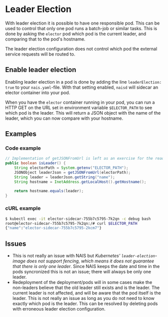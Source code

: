 # Leader Election

With leader election it is possible to have one responsible pod. This can be used to control that only one pod runs a
batch-job or similar tasks. This is done by asking the `elector` pod which pod is the current leader, and comparing
that to the pod's hostname.

The leader election configuration does not control which pod the external service requests will be routed to.

## Enable leader election

Enabling leader election in a pod is done by adding the line `leaderElection: true` to your `nais.yaml`-file.
With that setting enabled, `naisd` will sidecar an elector container into your pod.

When you have the `elector` container running in your pod, you can run a HTTP GET on the URL set in environment
variable `$ELECTOR_PATH` to see which pod is the leader. This will return a JSON object with the name of the leader,
which you can now compare with your hostname.

## Examples

### Code example

```java
// Implementation of getJSONFromUrl is left as an exercise for the reader
public boolean isLeader() {
    String electorPath = System.getenv("ELECTOR_PATH");
    JSONObject leaderJson = getJSONFromUrl(electorPath);
    String leader = leaderJson.getString("name");
    String hostname = InetAddress.getLocalHost().getHostname();

    return hostname.equals(leader);
}
```

### cURL example

```bash
$ kubectl exec -it elector-sidecar-755b7c5795-7k2qn -c debug bash
root@elector-sidecar-755b7c5795-7k2qn:/# curl $ELECTOR_PATH
{"name":"elector-sidecar-755b7c5795-2kcm7"}
```

## Issues

* This is not really an issue with NAIS but _Kubernetes' `leader-election`-image does not support fencing, which means
it does not guarantee that there is only one leader_. Since NAIS keeps the date and time in the pods syncronized this
is not an issue; there will always be only one leader.
* Redeployment of the deployment/pods will in some cases make the non-leaders believe that the old leader still exists
and is the leader. The current leader is not affected, and will be aware that the pod itself is the leader. This is not
really an issue as long as you do not need to know exactly which pod is the leader. This can be resolved by deleting
pods with erroneous leader election configuration.
